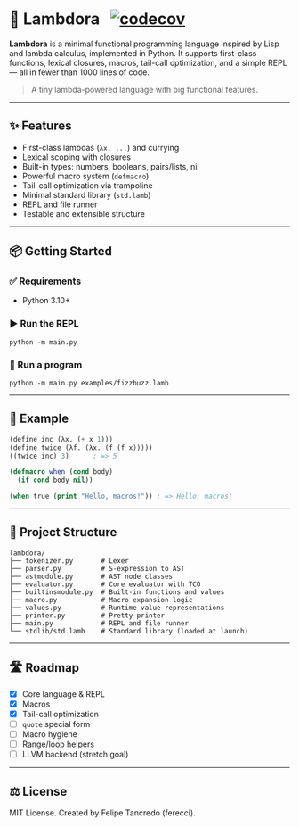 # 🐑 Lambdora &nbsp; [![codecov](https://codecov.io/gh/ferecci/Lambdora/graph/badge.svg?token=ORV38HH7J7)](https://codecov.io/gh/ferecci/Lambdora)

**Lambdora** is a minimal functional programming language inspired by Lisp and lambda calculus, implemented in Python. It supports first-class functions, lexical closures, macros, tail-call optimization, and a simple REPL — all in fewer than 1000 lines of code.

> A tiny lambda-powered language with big functional features.

---

## ✨ Features

- First-class lambdas (`λx. ...`) and currying  
- Lexical scoping with closures  
- Built-in types: numbers, booleans, pairs/lists, nil  
- Powerful macro system (`defmacro`)  
- Tail-call optimization via trampoline  
- Minimal standard library (`std.lamb`)  
- REPL and file runner  
- Testable and extensible structure

---

## 📦 Getting Started

### ✅ Requirements
- Python 3.10+

### ▶️ Run the REPL

```
python -m main.py
```

### 📂 Run a program

```
python -m main.py examples/fizzbuzz.lamb
```

---

## 🧪 Example

```lisp
(define inc (λx. (+ x 1)))
(define twice (λf. (λx. (f (f x)))))
((twice inc) 3)      ; => 5

(defmacro when (cond body)
  (if cond body nil))

(when true (print "Hello, macros!")) ; => Hello, macros!
```

---

## 📁 Project Structure

```
lambdora/
├── tokenizer.py       # Lexer
├── parser.py          # S-expression to AST
├── astmodule.py       # AST node classes
├── evaluator.py       # Core evaluator with TCO
├── builtinsmodule.py  # Built-in functions and values
├── macro.py           # Macro expansion logic
├── values.py          # Runtime value representations
├── printer.py         # Pretty-printer
├── main.py            # REPL and file runner
└── stdlib/std.lamb    # Standard library (loaded at launch)
```

---

## 🛣️ Roadmap

- [x] Core language & REPL
- [x] Macros
- [x] Tail-call optimization
- [ ] `quote` special form
- [ ] Macro hygiene
- [ ] Range/loop helpers
- [ ] LLVM backend (stretch goal)

---

## ⚖️ License

MIT License. Created by Felipe Tancredo (ferecci).
